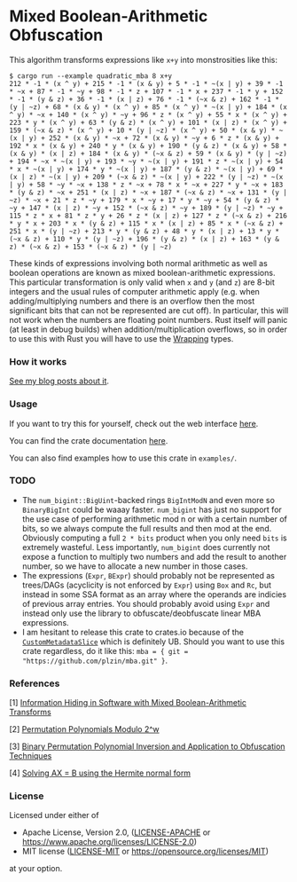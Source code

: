 # Mixed Boolean-Arithmetic Obfuscation

This algorithm transforms expressions like `x+y` into monstrosities like this:

```
$ cargo run --example quadratic_mba 8 x+y
212 * -1 * (x ^ y) + 215 * -1 * (x & y) + 5 * -1 * ~(x | y) + 39 * -1 * ~x + 87 * -1 * ~y + 98 * -1 * z + 107 * -1 * x + 237 * -1 * y + 152 * -1 * (y & z) + 36 * -1 * (x | z) + 76 * -1 * (~x & z) + 162 * -1 * (y | ~z) + 68 * (x & y) * (x ^ y) + 85 * (x ^ y) * ~(x | y) + 184 * (x ^ y) * ~x + 140 * (x ^ y) * ~y + 96 * z * (x ^ y) + 55 * x * (x ^ y) + 223 * y * (x ^ y) + 63 * (y & z) * (x ^ y) + 101 * (x | z) * (x ^ y) + 159 * (~x & z) * (x ^ y) + 10 * (y | ~z) * (x ^ y) + 50 * (x & y) * ~(x | y) + 252 * (x & y) * ~x + 72 * (x & y) * ~y + 6 * z * (x & y) + 192 * x * (x & y) + 240 * y * (x & y) + 190 * (y & z) * (x & y) + 58 * (x & y) * (x | z) + 184 * (x & y) * (~x & z) + 59 * (x & y) * (y | ~z) + 194 * ~x * ~(x | y) + 193 * ~y * ~(x | y) + 191 * z * ~(x | y) + 54 * x * ~(x | y) + 174 * y * ~(x | y) + 187 * (y & z) * ~(x | y) + 69 * (x | z) * ~(x | y) + 209 * (~x & z) * ~(x | y) + 222 * (y | ~z) * ~(x | y) + 58 * ~y * ~x + 138 * z * ~x + 78 * x * ~x + 227 * y * ~x + 183 * (y & z) * ~x + 251 * (x | z) * ~x + 187 * (~x & z) * ~x + 131 * (y | ~z) * ~x + 21 * z * ~y + 179 * x * ~y + 17 * y * ~y + 54 * (y & z) * ~y + 147 * (x | z) * ~y + 152 * (~x & z) * ~y + 189 * (y | ~z) * ~y + 115 * z * x + 81 * z * y + 26 * z * (x | z) + 127 * z * (~x & z) + 216 * y * x + 203 * x * (y & z) + 115 * x * (x | z) + 85 * x * (~x & z) + 251 * x * (y | ~z) + 213 * y * (y & z) + 48 * y * (x | z) + 13 * y * (~x & z) + 110 * y * (y | ~z) + 196 * (y & z) * (x | z) + 163 * (y & z) * (~x & z) + 153 * (~x & z) * (y | ~z)
```

These kinds of expressions involving both normal arithmetic as well as boolean operations are known as mixed boolean-arithmetic expressions.
This particular transformation is only valid when `x` and `y` (and `z`) are 8-bit integers and the usual rules of computer arithmetic apply
(e.g. when adding/multiplying numbers and there is an overflow then the most significant bits that can not be represented are cut off).
In particular, this will not work when the numbers are floating point numbers.
Rust itself will panic (at least in debug builds) when addition/multiplication overflows,
so in order to use this with Rust you will have to use the [Wrapping](https://doc.rust-lang.org/std/num/struct.Wrapping.html) types.

### How it works
[See my blog posts about it](https://plzin.github.io/posts/mba).

### Usage
If you want to try this for yourself, check out the web interface [here](https://plzin.github.io/mba/).

You can find the crate documentation [here](https://plzin.github.io/mba/docs/mba/index.html).

You can also find examples how to use this crate in `examples/`.

### TODO
- The `num_bigint::BigUint`-backed rings `BigIntModN` and even more so `BinaryBigInt` could be waaay faster.
  `num_bigint` has just no support for the use case of performing arithmetic mod n or with a certain number of bits,
  so we always compute the full results and then mod at the end. Obviously computing a full `2 * bits` product when
  you only need `bits` is extremely wasteful. Less importantly, `num_bigint` does currently not expose a function to
  multiply two numbers and add the result to another number, so we have to allocate a new number in those cases.
- The expressions (`Expr`, `BExpr`) should probably not be represented as trees/DAGs (acyclicity is not enforced by `Expr`) using `Box` and `Rc`,
  but instead in some SSA format as an array where the operands are indicies of previous array entries.
  You should probably avoid using `Expr` and instead only use the library to obfuscate/deobfuscate linear MBA expressions.
- I am hesitant to release this crate to crates.io because of the [`CustomMetadataSlice`](https://github.com/plzin/mba/blob/68c42cd33f831fb9fefb2a1418c35c3001d5ec0c/mba/src/lib.rs#L37-L119)
  which is definitely UB. Should you want to use this crate regardless, do it like this: `mba = { git = "https://github.com/plzin/mba.git" }`.

### References
\[1\] [Information Hiding in Software with Mixed Boolean-Arithmetic Transforms](https://link.springer.com/chapter/10.1007/978-3-540-77535-5_5)

\[2\] [Permutation Polynomials Modulo 2^w](https://doi.org/10.1006/ffta.2000.0282)

\[3\] [Binary Permutation Polynomial Inversion and Application to Obfuscation Techniques](https://dl.acm.org/doi/10.1145/2995306.2995310)

\[4\] [Solving AX = B using the Hermite normal form](http://www.numbertheory.org/PDFS/ax=b.pdf)

### License

Licensed under either of

 * Apache License, Version 2.0, ([LICENSE-APACHE](LICENSE-APACHE) or https://www.apache.org/licenses/LICENSE-2.0)
 * MIT license ([LICENSE-MIT](LICENSE-MIT) or https://opensource.org/licenses/MIT)

at your option.
